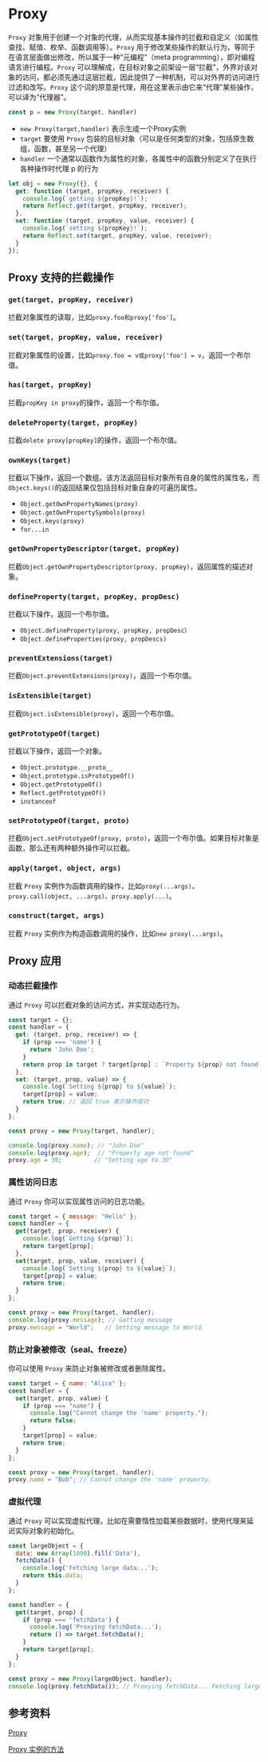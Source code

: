 # Proxy

`Proxy` 对象用于创建一个对象的代理，从而实现基本操作的拦截和自定义（如属性查找、赋值、枚举、函数调用等）。`Proxy` 用于修改某些操作的默认行为，等同于在语言层面做出修改，所以属于一种“元编程”（meta programming），即对编程语言进行编程。`Proxy` 可以理解成，在目标对象之前架设一层“拦截”，外界对该对象的访问，都必须先通过这层拦截，因此提供了一种机制，可以对外界的访问进行过滤和改写。`Proxy` 这个词的原意是代理，用在这里表示由它来“代理”某些操作，可以译为“代理器”。

```js
const p = new Proxy(target, handler)
```

- `new Proxy(target,handler)` 表示生成一个Proxy实例
- `target` 要使用 `Proxy` 包装的目标对象（可以是任何类型的对象，包括原生数组，函数，甚至另一个代理）
- `handler` 一个通常以函数作为属性的对象，各属性中的函数分别定义了在执行各种操作时代理 p 的行为

```js
let obj = new Proxy({}, {
  get: function (target, propKey, receiver) {
    console.log(`getting ${propKey}!`);
    return Reflect.get(target, propKey, receiver);
  },
  set: function (target, propKey, value, receiver) {
    console.log(`setting ${propKey}!`);
    return Reflect.set(target, propKey, value, receiver);
  }
});
```

## Proxy 支持的拦截操作

### `get(target, propKey, receiver)`

拦截对象属性的读取，比如`proxy.foo和proxy['foo']`。

### `set(target, propKey, value, receiver)`

拦截对象属性的设置，比如`proxy.foo = v或proxy['foo'] = v`，返回一个布尔值。

### `has(target, propKey)`

拦截`propKey in proxy`的操作，返回一个布尔值。

### `deleteProperty(target, propKey)`

拦截`delete proxy[propKey]`的操作，返回一个布尔值。

### `ownKeys(target)`

拦截以下操作，返回一个数组。该方法返回目标对象所有自身的属性的属性名，而`Object.keys()`的返回结果仅包括目标对象自身的可遍历属性。

- `Object.getOwnPropertyNames(proxy)`
- `Object.getOwnPropertySymbols(proxy)`
- `Object.keys(proxy)`
- `for...in`

### `getOwnPropertyDescriptor(target, propKey)`

拦截`Object.getOwnPropertyDescriptor(proxy, propKey)`，返回属性的描述对象。

### `defineProperty(target, propKey, propDesc)`

拦截以下操作，返回一个布尔值。

- `Object.defineProperty(proxy, propKey, propDesc）`
- `Object.defineProperties(proxy, propDescs)`

### `preventExtensions(target)`

拦截`Object.preventExtensions(proxy)`，返回一个布尔值。

### `isExtensible(target)`

拦截`Object.isExtensible(proxy)`，返回一个布尔值。

### `getPrototypeOf(target)`

拦截以下操作，返回一个对象。

- `Object.prototype.__proto__`
- `Object.prototype.isPrototypeOf()`
- `Object.getPrototypeOf()`
- `Reflect.getPrototypeOf()`
- `instanceof`

### `setPrototypeOf(target, proto)`

拦截`Object.setPrototypeOf(proxy, proto)`，返回一个布尔值。如果目标对象是函数，那么还有两种额外操作可以拦截。

### `apply(target, object, args)`

拦截 `Proxy` 实例作为函数调用的操作，比如`proxy(...args)`、`proxy.call(object, ...args)`、`proxy.apply(...)`。

### `construct(target, args)`

拦截 `Proxy` 实例作为构造函数调用的操作，比如`new proxy(...args)`。

## Proxy 应用

### 动态拦截操作

通过 `Proxy` 可以拦截对象的访问方式，并实现动态行为。

```js
const target = {};
const handler = {
  get: (target, prop, receiver) => {
    if (prop === 'name') {
      return 'John Doe';
    }
    return prop in target ? target[prop] : `Property ${prop} not found`;
  },
  set: (target, prop, value) => {
    console.log(`Setting ${prop} to ${value}`);
    target[prop] = value;
    return true; // 返回 true 表示操作成功
  }
};

const proxy = new Proxy(target, handler);

console.log(proxy.name); // "John Doe"
console.log(proxy.age);  // "Property age not found"
proxy.age = 30;         // "Setting age to 30"
```

### 属性访问日志

通过 `Proxy` 你可以实现属性访问的日志功能。

```js
const target = { message: "Hello" };
const handler = {
  get(target, prop, receiver) {
    console.log(`Getting ${prop}`);
    return target[prop];
  },
  set(target, prop, value, receiver) {
    console.log(`Setting ${prop} to ${value}`);
    target[prop] = value;
    return true;
  }
};

const proxy = new Proxy(target, handler);
console.log(proxy.message); // Getting message
proxy.message = "World";   // Setting message to World
```

### 防止对象被修改（seal、freeze）

你可以使用 `Proxy` 来防止对象被修改或者删除属性。

```js
const target = { name: "Alice" };
const handler = {
  set(target, prop, value) {
    if (prop === "name") {
      console.log("Cannot change the 'name' property.");
      return false;
    }
    target[prop] = value;
    return true;
  }
};

const proxy = new Proxy(target, handler);
proxy.name = "Bob"; // Cannot change the 'name' property.
```

### 虚拟代理

通过 `Proxy` 可以实现虚拟代理，比如在需要惰性加载某些数据时，使用代理来延迟实际对象的初始化。

```js
const largeObject = {
  data: new Array(1000).fill('Data'),
  fetchData() {
    console.log('Fetching large data...');
    return this.data;
  }
};

const handler = {
  get(target, prop) {
    if (prop === 'fetchData') {
      console.log('Proxying fetchData...');
      return () => target.fetchData();
    }
    return target[prop];
  }
};

const proxy = new Proxy(largeObject, handler);
console.log(proxy.fetchData()); // Proxying fetchData... Fetching large data...
```

## 参考资料

[Proxy](https://developer.mozilla.org/zh-CN/docs/Web/JavaScript/Reference/Global_Objects/Proxy)

[Proxy 实例的方法](https://www.bookstack.cn/read/es6-3rd/spilt.2.docs-proxy.md)